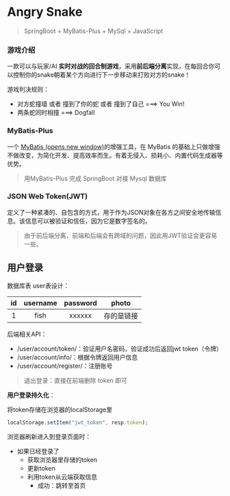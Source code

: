 # Angry Snake

> SpringBoot + MyBatis-Plus + MySql + JavaScript





### 游戏介绍

一款可以与玩家/AI **实时对战的回合制游戏**，采用**前后端分离**实现，在每回合你可以控制你的snake朝着某个方向进行下一步移动来打败对方的snake！

游戏判决规则：

- 对方蛇撞墙 或者 撞到了你的蛇 或者 撞到了自己  ===> You Win!
- 两条蛇同时相撞 ===>  Dogfall



### MyBatis-Plus

一个 [MyBatis (opens new window)](https://www.mybatis.org/mybatis-3/)的增强工具，在 MyBatis 的基础上只做增强不做改变，为简化开发、提高效率而生。有着无侵入、损耗小、内置代码生成器等优势。

> 用MyBatis-Plus 完成 SpringBoot 对接 Mysql 数据库



### JSON Web Token(JWT)

定义了一种紧凑的、自包含的方式，用于作为JSON对象在各方之间安全地传输信息。该信息可以被验证和信任，因为它是数字签名的。

> 由于前后端分离，前端和后端会有跨域的问题，因此用JWT验证会更容易一些。





## 用户登录

数据库表 user表设计：

|  id  | username | password |   photo    |
| :--: | :------: | :------: | :--------: |
|  1   |   fish   |  xxxxxx  | 存的是链接 |

后端相关API：

- /user/account/token/：验证用户名密码，验证成功后返回jwt token（令牌）
- /user/account/info/：根据令牌返回用户信息
- /user/account/register/：注册账号

>  退出登录：直接在前端删除 token 即可



**用户登录持久化**：

将token存储在浏览器的localStorage里

```js
localStorage.setItem("jwt_token", resp.token);
```

浏览器刷新进入到登录页面时：

- 如果已经登录了
  - 获取浏览器里存储的token
  - 更新token
  - 利用token从云端获取信息
    - 成功：跳转至首页